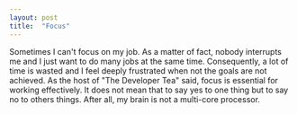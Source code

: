 ```yaml
---
layout: post
title:  "Focus"
---
```


Sometimes I can't focus on my job. As a matter of fact, nobody interrupts me and I just want to do many jobs at the same time. Consequently, a lot of time is wasted and I feel deeply frustrated  when not the goals are not achieved.  As the host of "The Developer Tea" said, focus is essential for working effectively. It does not mean that to say yes to one thing but to say no to others things.  After all, my brain is not a multi-core processor.

